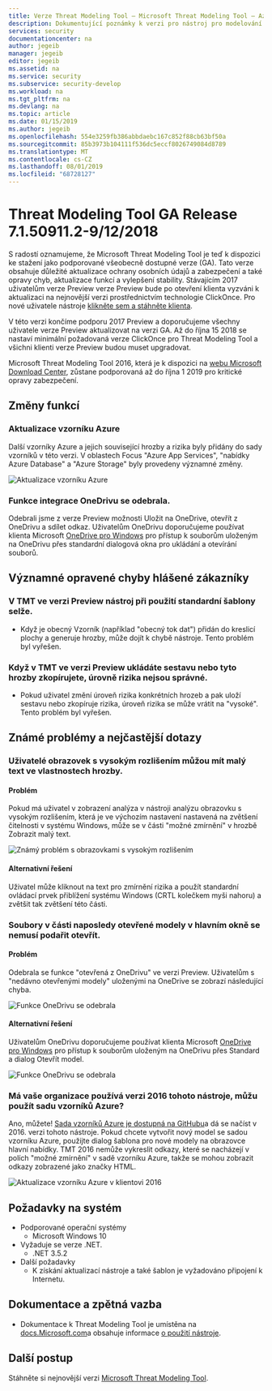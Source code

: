 ```yaml
---
title: Verze Threat Modeling Tool – Microsoft Threat Modeling Tool – Azure | Microsoft Docs
description: Dokumentující poznámky k verzi pro nástroj pro modelování hrozeb
services: security
documentationcenter: na
author: jegeib
manager: jegeib
editor: jegeib
ms.assetid: na
ms.service: security
ms.subservice: security-develop
ms.workload: na
ms.tgt_pltfrm: na
ms.devlang: na
ms.topic: article
ms.date: 01/15/2019
ms.author: jegeib
ms.openlocfilehash: 554e3259fb386abbdaebc167c852f88cb63bf50a
ms.sourcegitcommit: 85b3973b104111f536dc5eccf8026749084d8789
ms.translationtype: MT
ms.contentlocale: cs-CZ
ms.lasthandoff: 08/01/2019
ms.locfileid: "68728127"
---
```

# <a name="threat-modeling-tool-ga-release-71509112---9122018"></a>Threat Modeling Tool GA Release 7.1.50911.2-9/12/2018

S radostí oznamujeme, že Microsoft Threat Modeling Tool je teď k dispozici ke stažení jako podporované všeobecně dostupné verze (GA). Tato verze obsahuje důležité aktualizace ochrany osobních údajů a zabezpečení a také opravy chyb, aktualizace funkcí a vylepšení stability. Stávajícím 2017 uživatelům verze Preview verze Preview bude po otevření klienta vyzváni k aktualizaci na nejnovější verzi prostřednictvím technologie ClickOnce. Pro nové uživatele nástroje [klikněte sem a stáhněte klienta](https://aka.ms/threatmodelingtool).

V této verzi končíme podporu 2017 Preview a doporučujeme všechny uživatele verze Preview aktualizovat na verzi GA. Až do října 15 2018 se nastaví minimální požadovaná verze ClickOnce pro Threat Modeling Tool a všichni klienti verze Preview budou muset upgradovat.

Microsoft Threat Modeling Tool 2016, která je k dispozici na [webu Microsoft Download Center](https://www.microsoft.com/en-us/download/details.aspx?id=49168), zůstane podporovaná až do října 1 2019 pro kritické opravy zabezpečení.

## <a name="feature-changes"></a>Změny funkcí

### <a name="azure-stencil-updates"></a>Aktualizace vzorníku Azure

Další vzorníky Azure a jejich související hrozby a rizika byly přidány do sady vzorníků v této verzi. V oblastech Focus "Azure App Services", "nabídky Azure Database" a "Azure Storage" byly provedeny významné změny.

![Aktualizace vzorníku Azure](./media/threat-modeling-tool-releases-71509112/tmt_azure_stencil_update-300x70.png)

### <a name="onedrive-integration-feature-removed"></a>Funkce integrace OneDrivu se odebrala.

Odebrali jsme z verze Preview možnosti Uložit na OneDrive, otevřít z OneDrivu a sdílet odkaz. Uživatelům OneDrivu doporučujeme používat klienta Microsoft [OneDrive pro Windows](https://onedrive.live.com/about/en-us/download/) pro přístup k souborům uloženým na OneDrivu přes standardní dialogová okna pro ukládání a otevírání souborů.

## <a name="notable-fixed-bugs-reported-by-customers"></a>Významné opravené chyby hlášené zákazníky

### <a name="in-tmt-preview-the-tool-crashes-when-using-the-standard-template"></a>V TMT ve verzi Preview nástroj při použití standardní šablony selže.

- Když je obecný Vzorník (například "obecný tok dat") přidán do kreslicí plochy a generuje hrozby, může dojít k chybě nástroje. Tento problém byl vyřešen.

### <a name="in-tmt-preview-when-i-save-a-report-or-copy-the-threats-the-risk-levels-are-incorrect"></a>Když v TMT ve verzi Preview ukládáte sestavu nebo tyto hrozby zkopírujete, úrovně rizika nejsou správné.

- Pokud uživatel změní úroveň rizika konkrétních hrozeb a pak uloží sestavu nebo zkopíruje rizika, úroveň rizika se může vrátit na "vysoké". Tento problém byl vyřešen.

## <a name="known-issues-and-faq"></a>Známé problémy a nejčastější dotazy

### <a name="users-of-high-resolution-screens-may-experience-small-text-in-the-threat-properties"></a>Uživatelé obrazovek s vysokým rozlišením můžou mít malý text ve vlastnostech hrozby.

#### <a name="issue"></a>Problém

Pokud má uživatel v zobrazení analýza v nástroji analýzu obrazovku s vysokým rozlišením, která je ve výchozím nastavení nastavená na zvětšení čitelnosti v systému Windows, může se v části "možné zmírnění" v hrozbě Zobrazit malý text.

![Známý problém s obrazovkami s vysokým rozlišením](./media/threat-modeling-tool-releases-71509112/tmt_screen_resolution-300x153.png)

#### <a name="workaround"></a>Alternativní řešení

Uživatel může kliknout na text pro zmírnění rizika a použít standardní ovládací prvek přiblížení systému Windows (CRTL kolečkem myši nahoru) a zvětšit tak zvětšení této části.

### <a name="files-in-the-recently-opened-models-section-of-the-main-window-may-fail-to-open"></a>Soubory v části naposledy otevřené modely v hlavním okně se nemusí podařit otevřít.

#### <a name="issue"></a>Problém

Odebrala se funkce "otevřená z OneDrivu" ve verzi Preview. Uživatelům s "nedávno otevřenými modely" uloženými na OneDrive se zobrazí následující chyba.

![Funkce OneDrivu se odebrala](./media/threat-modeling-tool-releases-71509112/tmt_save_error-300x131.png)

#### <a name="workaround"></a>Alternativní řešení

Uživatelům OneDrivu doporučujeme používat klienta Microsoft [OneDrive pro Windows](https://onedrive.live.com/about/en-us/download/) pro přístup k souborům uloženým na OneDrivu přes Standard a dialog Otevřít model.

![Funkce OneDrivu se odebrala](./media/threat-modeling-tool-releases-71509112/tmt_save_onedrive-300x149.png)

### <a name="my-organization-uses-the-2016-version-of-the-tool-can-i-use-the-azure-stencil-set"></a>Má vaše organizace používá verzi 2016 tohoto nástroje, můžu použít sadu vzorníků Azure?

Ano, můžete! [Sada vzorníků Azure je dostupná na GitHubu](https://github.com/Microsoft/threat-modeling-templates/)a dá se načíst v 2016. verzi tohoto nástroje. Pokud chcete vytvořit nový model se sadou vzorníku Azure, použijte dialog šablona pro nové modely na obrazovce hlavní nabídky. TMT 2016 nemůže vykreslit odkazy, které se nacházejí v polích "možné zmírnění" v sadě vzorníku Azure, takže se mohou zobrazit odkazy zobrazené jako značky HTML.

![Aktualizace vzorníku Azure v klientovi 2016](./media/threat-modeling-tool-releases-71509112/tmt_azure_stencils-300x212.png)

## <a name="system-requirements"></a>Požadavky na systém

- Podporované operační systémy
  - Microsoft Windows 10
- Vyžaduje se verze .NET.
  - .NET 3.5.2
- Další požadavky
  - K získání aktualizací nástroje a také šablon je vyžadováno připojení k Internetu.

## <a name="documentation-and-feedback"></a>Dokumentace a zpětná vazba

- Dokumentace k Threat Modeling Tool je umístěna na [docs.Microsoft.com](https://docs.microsoft.com/azure/security/azure-security-threat-modeling-tool)a obsahuje informace [o použití nástroje](https://docs.microsoft.com/azure/security/azure-security-threat-modeling-tool-getting-started).

## <a name="next-steps"></a>Další postup

Stáhněte si nejnovější verzi [Microsoft Threat Modeling Tool](https://aka.ms/threatmodelingtool).

